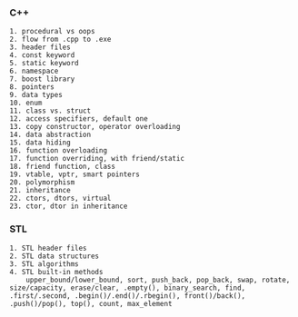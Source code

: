 ### C++
    1. procedural vs oops
    2. flow from .cpp to .exe
    3. header files
    4. const keyword
    5. static keyword
    6. namespace
    7. boost library
    8. pointers
    9. data types
    10. enum
    11. class vs. struct
    12. access specifiers, default one
    13. copy constructor, operator overloading
    14. data abstraction
    15. data hiding
    16. function overloading
    17. function overriding, with friend/static
    18. friend function, class
    19. vtable, vptr, smart pointers
    20. polymorphism
    21. inheritance
    22. ctors, dtors, virtual
    23. ctor, dtor in inheritance

### STL
    1. STL header files
    2. STL data structures
    3. STL algorithms
    4. STL built-in methods
        upper_bound/lower_bound, sort, push_back, pop_back, swap, rotate, size/capacity, erase/clear, .empty(), binary_search, find, .first/.second, .begin()/.end()/.rbegin(), front()/back(), .push()/pop(), top(), count, max_element